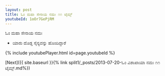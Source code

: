 ```yaml
---
layout: post
title: ಓಂ ಮಹಾ ಸೇನಾಯ ನಮಃ ೧೧ ಟೈಮ್ಸ್
youtubeId: 1oOr7GePjRM
---
```

 
 
 ಓಂ ಮಹಾ ಸೇನಾಯ ನಮಃ  
 
 -  ಯಾರು ದೊಡ್ಡ ಸೈನ್ಯವನ್ನು ಹೊಂದಿದ್ದಾರೆ 
 
  
 
  
 
 
 
 
 
 


{% include youtubePlayer.html id=page.youtubeId %}
 
[Next]({{ site.baseurl }}{% link  split1/_posts/2013-07-20-ಓಂ ವಿಶಾಖಾಯಾ ನಮಃ ೧೧ ಟೈಮ್ಸ್.md%})
 
